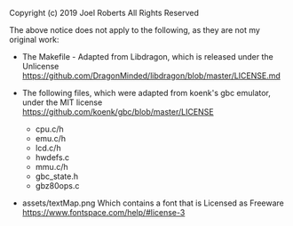 Copyright (c) 2019 Joel Roberts All Rights Reserved

The above notice does not apply to the following, as they are not my original work:
* The Makefile - Adapted from Libdragon, which is released under the Unlicense https://github.com/DragonMinded/libdragon/blob/master/LICENSE.md
* The following files, which were adapted from koenk's gbc emulator, under the MIT license https://github.com/koenk/gbc/blob/master/LICENSE
  * cpu.c/h
  * emu.c/h
  * lcd.c/h
  * hwdefs.c
  * mmu.c/h
  * gbc_state.h
  * gbz80ops.c

* assets/textMap.png Which contains a font that is Licensed as Freeware https://www.fontspace.com/help/#license-3
